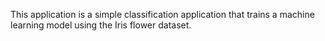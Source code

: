 This application is a simple classification application that trains a machine learning model using the Iris flower dataset.
